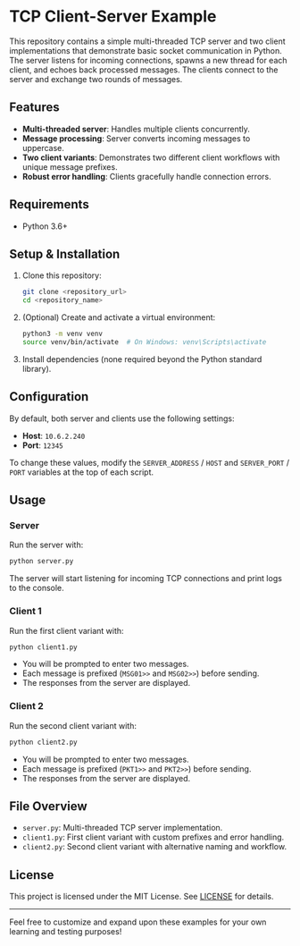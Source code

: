 # TCP Client-Server Example

This repository contains a simple multi-threaded TCP server and two client implementations that demonstrate basic socket communication in Python. The server listens for incoming connections, spawns a new thread for each client, and echoes back processed messages. The clients connect to the server and exchange two rounds of messages.

## Features

* **Multi-threaded server**: Handles multiple clients concurrently.
* **Message processing**: Server converts incoming messages to uppercase.
* **Two client variants**: Demonstrates two different client workflows with unique message prefixes.
* **Robust error handling**: Clients gracefully handle connection errors.

## Requirements

* Python 3.6+

## Setup & Installation

1. Clone this repository:

   ```bash
   git clone <repository_url>
   cd <repository_name>
   ```
2. (Optional) Create and activate a virtual environment:

   ```bash
   python3 -m venv venv
   source venv/bin/activate  # On Windows: venv\Scripts\activate
   ```
3. Install dependencies (none required beyond the Python standard library).

## Configuration

By default, both server and clients use the following settings:

* **Host**: `10.6.2.240`
* **Port**: `12345`

To change these values, modify the `SERVER_ADDRESS` / `HOST` and `SERVER_PORT` / `PORT` variables at the top of each script.

## Usage

### Server

Run the server with:

```bash
python server.py
```

The server will start listening for incoming TCP connections and print logs to the console.

### Client 1

Run the first client variant with:

```bash
python client1.py
```

* You will be prompted to enter two messages.
* Each message is prefixed (`MSG01>>` and `MSG02>>`) before sending.
* The responses from the server are displayed.

### Client 2

Run the second client variant with:

```bash
python client2.py
```

* You will be prompted to enter two messages.
* Each message is prefixed (`PKT1>>` and `PKT2>>`) before sending.
* The responses from the server are displayed.

## File Overview

* `server.py`: Multi-threaded TCP server implementation.
* `client1.py`: First client variant with custom prefixes and error handling.
* `client2.py`: Second client variant with alternative naming and workflow.

## License

This project is licensed under the MIT License. See [LICENSE](LICENSE) for details.

---

Feel free to customize and expand upon these examples for your own learning and testing purposes!
